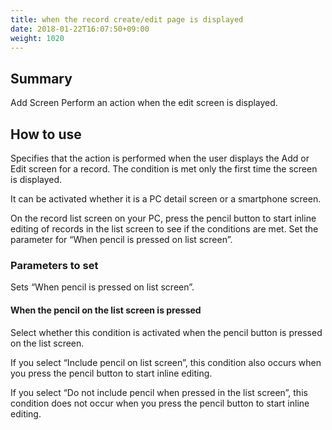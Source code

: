 ```yaml
---
title: when the record create/edit page is displayed
date: 2018-01-22T16:07:50+09:00
weight: 1020
---
```

## Summary

Add Screen Perform an action when the edit screen is displayed.

## How to use

Specifies that the action is performed when the user displays the Add or Edit screen for a record. The condition is met only the first time the screen is displayed.

It can be activated whether it is a PC detail screen or a smartphone screen.

On the record list screen on your PC, press the pencil button to start inline editing of records in the list screen to see if the conditions are met. Set the parameter for “When pencil is pressed on list screen”.

### Parameters to set

Sets “When pencil is pressed on list screen”.

#### When the pencil on the list screen is pressed

Select whether this condition is activated when the pencil button is pressed on the list screen.

If you select “Include pencil on list screen”, this condition also occurs when you press the pencil button to start inline editing.

If you select “Do not include pencil when pressed in the list screen”, this condition does not occur when you press the pencil button to start inline editing.
